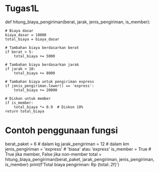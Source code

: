 # Tugas1L
def hitung_biaya_pengiriman(berat, jarak, jenis_pengiriman, is_member):

    # Biaya dasar
    biaya_dasar = 10000
    total_biaya = biaya_dasar
    
    # Tambahan biaya berdasarkan berat
    if berat > 5:
        total_biaya += 5000

    # Tambahan biaya berdasarkan jarak
    if jarak > 10:
        total_biaya += 8000

    # Tambahan biaya untuk pengiriman express
    if jenis_pengiriman.lower() == 'express':
        total_biaya += 20000
        
    # Diskon untuk member
    if is_member:
        total_biaya *= 0.9  # Diskon 10%
    return total_biaya

# Contoh penggunaan fungsi
berat_paket = 6  # dalam kg
jarak_pengiriman = 12  # dalam km
jenis_pengiriman = 'express'  # 'biasa' atau 'express'
is_member = True  # True jika member, False jika non-member
total = hitung_biaya_pengiriman(berat_paket, jarak_pengiriman, jenis_pengiriman, is_member)
print(f'Total biaya pengiriman: Rp {total:.2f}')
